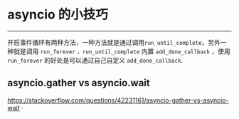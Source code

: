 # asyncio 的小技巧
---

开启事件循环有两种方法，一种方法就是通过调用`run_until_complete`，另外一种就是调用 `run_forever` `。run_until_complete` 内置 `add_done_callback` ，使用 `run_forever` 的好处是可以通过自己自定义 `add_done_callback`.

## asyncio.gather vs asyncio.wait
https://stackoverflow.com/questions/42231161/asyncio-gather-vs-asyncio-wait
· 